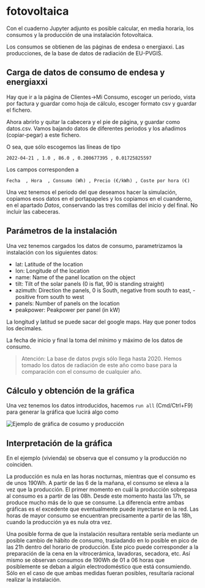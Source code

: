 # fotovoltaica

Con el cuaderno Jupyter adjunto es posible calcular, en media horaria, los consumos y la producción de una instalación fotovoltaica.

Los consumos se obtienen de las páginas de endesa o energiaxxi. Las producciones, de la base de datos de radiación de EU-PVGIS.


## Carga de datos de consumo de endesa y energiaxxi

Hay que ir a la página de Clientes->Mi Consumo, escoger un periodo, vista por factura y guardar como hoja de cálculo, escoger formato csv y guardar el fichero.

Ahora abrirlo y quitar la cabecera y el pie de página, y guardar como datos.csv. Vamos bajando datos de diferentes periodos y los añadimos (copiar-pegar) a este fichero.

O sea, que sólo escogemos las líneas de tipo 

```csv
2022-04-21 , 1.0 , 86.0 , 0.200677395 , 0.01725825597
```

Los campos corresponden a 

```Fecha  , Hora  , Consumo (Wh) , Precio (€/kWh) , Coste por hora (€)```

Una vez tenemos el periodo del que deseamos hacer la simulación, copiamos esos datos en el portapapeles y los copiamos en el cuanderno, en el apartado *Datos*, conservando las tres comillas del inicio y del final. No incluir las cabeceras.

## Parámetros de la instalación

Una vez tenemos cargados los datos de consumo, parametrizamos la instalación con los siguientes datos:

- lat: Latitude of the location
- lon: Longitude of the location
- name: Name of the panel location on the object
- tilt: Tilt of the solar panels (0 is flat, 90 is standing straight)
- azimuth: Direction the panels, 0 is South, negative from south to east, - positive from south to west
- panels: Number of panels on the location
- peakpower: Peakpower per panel (in kW)

La longitud y latitud se puede sacar del google maps. Hay que poner todos los decimales.

La fecha de inicio y final la toma del mínimo y máximo de los datos de consumo.

> Atención: La base de datos pvgis sólo llega hasta 2020. Hemos tomado los datos de radiación de este año como base para la comparación con el consumo de cualquier año.

## Cálculo y obtención de la gráfica

Una vez tenemos los datos introducidos, hacemos `run all` (Cmd/Ctrl+F9) para generar la gráfica que lucirá algo como

![Ejemplo de gráfica de cosumo y producción](https://github.com/pvilas/fotovoltaica/blob/main/prod-consumo.png)

## Interpretación de la gráfica

En el ejemplo (vivienda) se observa que el consumo y la producción no coinciden.

La producción es nula en las horas nocturnas, mientras que el consumo es de unos 190Wh. A partir de las 6 de la mañana, el consumo se eleva a la vez que la producción. El primer momento en cuál la producción sobrepasa al consumo es a partir de las 08h. Desde este momento hasta las 17h, se produce mucho más de lo que se consume. La diferencia entre ambas gráficas es el excedente que eventualmente puede inyectarse en la red. Las horas de mayor consumo se encuentran precisamente a partir de las 18h, cuando la producción ya es nula otra vez.

Una posible forma de que la instalación resultara rentable sería mediante un posible cambio de hábito de consumo, trasladando en lo posible en pico de las 21h dentro del horario de producción. Este pico puede corresponder a la preparación de la cena en la vitrocerámica, lavadoras, secadora, etc. Así mismo se observan consumos de 190Wh de 01 a 06 horas que posiblemente se deban a algún electrodoméstico que está consumiendo. Sólo en el caso de que ambas medidas fueran posibles, resultaría racional realizar la instalación.
